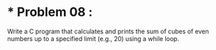 # * Problem 08 :

Write a C program that calculates and prints the sum of cubes of even numbers up to a specified limit (e.g., 20) using a while loop.
